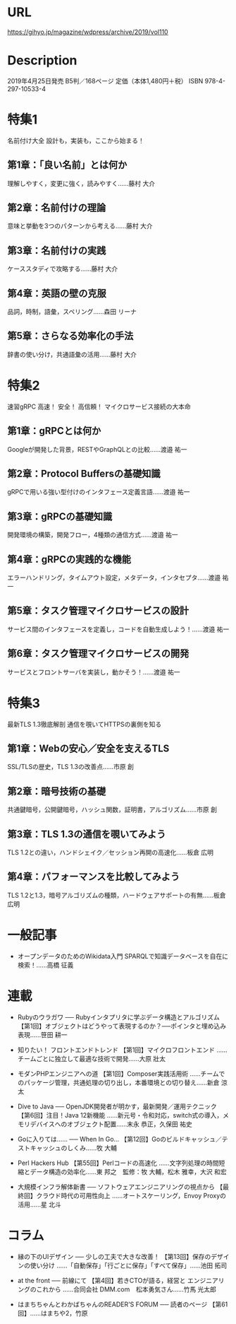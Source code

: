 # URL
https://gihyo.jp/magazine/wdpress/archive/2019/vol110

# Description
2019年4月25日発売
B5判／168ページ
定価（本体1,480円＋税）
ISBN 978-4-297-10533-4

# 特集1
名前付け大全
設計も，実装も，ここから始まる！

## 第1章：「良い名前」とは何か
理解しやすく，変更に強く，読みやすく……藤村 大介

## 第2章：名前付けの理論
意味と挙動を3つのパターンから考える……藤村 大介

## 第3章：名前付けの実践
ケーススタディで攻略する……藤村 大介

## 第4章：英語の壁の克服
品詞，時制，語彙，スペリング……森田 リーナ

## 第5章：さらなる効率化の手法
辞書の使い分け，共通語彙の活用……藤村 大介

# 特集2
速習gRPC
高速！ 安全！ 高信頼！ マイクロサービス接続の大本命

## 第1章：gRPCとは何か
Googleが開発した背景，RESTやGraphQLとの比較……渡邉 祐一

## 第2章：Protocol Buffersの基礎知識
gRPCで用いる強い型付けのインタフェース定義言語……渡邉 祐一

## 第3章：gRPCの基礎知識
開発環境の構築，開発フロー，4種類の通信方式……渡邉 祐一

## 第4章：gRPCの実践的な機能
エラーハンドリング，タイムアウト設定，メタデータ，インタセプタ……渡邉 祐一

## 第5章：タスク管理マイクロサービスの設計
サービス間のインタフェースを定義し，コードを自動生成しよう！……渡邉 祐一

## 第6章：タスク管理マイクロサービスの開発
サービスとフロントサーバを実装し，動かそう！……渡邉 祐一

# 特集3
最新TLS 1.3徹底解剖
通信を覗いてHTTPSの裏側を知る

## 第1章：Webの安心／安全を支えるTLS
SSL/TLSの歴史，TLS 1.3の改善点……市原 創

## 第2章：暗号技術の基礎
共通鍵暗号，公開鍵暗号，ハッシュ関数，証明書，アルゴリズム……市原 創

## 第3章：TLS 1.3の通信を覗いてみよう
TLS 1.2との違い，ハンドシェイク／セッション再開の高速化……板倉 広明

## 第4章：パフォーマンスを比較してみよう
TLS 1.2と1.3，暗号アルゴリズムの種類，ハードウェアサポートの有無……板倉 広明

# 一般記事
- オープンデータのためのWikidata入門
SPARQLで知識データベースを自在に検索！……高橋 征義

# 連載
- Rubyのウラガワ ── Rubyインタプリタに学ぶデータ構造とアルゴリズム
【第1回】オブジェクトはどうやって表現するのか？──ポインタと埋め込み表現……笹田 耕一

- 知りたい！ フロントエンドトレンド
【第1回】マイクロフロントエンド ……チームごとに独立して最適な技術で開発……大原 壯太

- モダンPHPエンジニアへの道
【第1回】Composer実践活用術 ……チームでのパッケージ管理，共通処理の切り出し，本番環境との切り替え……新倉 涼太

- Dive to Java ── OpenJDK開発者が明かす，最新開発／運用テクニック
【第6回】注目！Java 12新機能 ……新元号・令和対応，switch式の導入，メモリデバイスへのオブジェクト配置……末永 恭正，久保田 祐史

- Goに入りては…… ── When In Go...
【第12回】Goのビルドキャッシュ／テストキャッシュのしくみ……牧 大輔

- Perl Hackers Hub
【第55回】Perlコードの高速化 ……文字列処理の時間短縮とデータ構造の効率化……東 邦之　監修：牧 大輔，松木 雅幸，大沢 和宏

- 大規模インフラ解体新書 ── ソフトウェアエンジニアリングの視点から
【最終回】クラウド時代の可用性向上 ……オートスケーリング，Envoy Proxyの活用……星 北斗

# コラム
- 縁の下のUIデザイン ── 少しの工夫で大きな改善！
【第13回】保存のデザインの使い分け ……「自動保存」「行ごとに保存」「すべて保存」……池田 拓司

- at the front ── 前線にて
【第4回】若きCTOが語る，経営と エンジニアリングのこれから ……合同会社 DMM.com　松本勇気さん……竹馬 光太郎

- はまちちゃんとわかばちゃんのREADER'S FORUM ── 読者のページ
【第61回】……はまちや2，竹原
